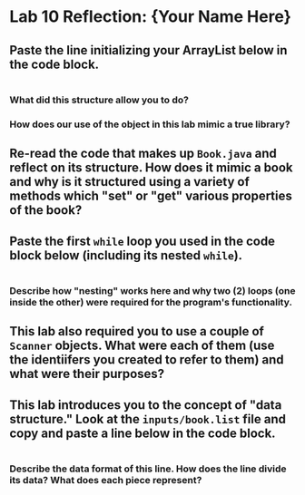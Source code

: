 # Lab 10 Reflection: {Your Name Here}

## Paste the line initializing your ArrayList below in the code block.

```java
```

### What did this structure allow you to do?


### How does our use of the object in this lab mimic a true library?


## Re-read the code that makes up `Book.java` and reflect on its structure. How does it mimic a book and why is it structured using a variety of methods which "set" or "get" various properties of the book?


## Paste the first `while` loop you used in the code block below (including its nested `while`).

```java
```

### Describe how "nesting" works here and why two (2) loops (one inside the other) were required for the program's functionality.


## This lab also required you to use a couple of `Scanner` objects. What were each of them (use the identiifers you created to refer to them) and what were their purposes?


## This lab introduces you to the concept of "data structure." Look at the `inputs/book.list` file and copy and paste a line below in the code block.

```java
```

### Describe the data format of this line. How does the line divide its data? What does each piece represent?

